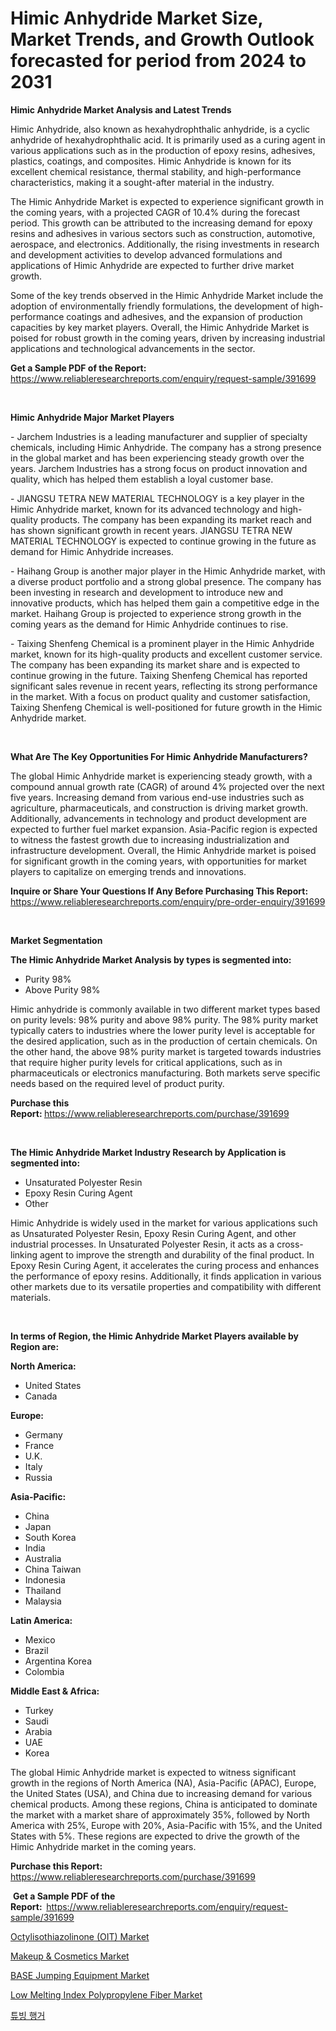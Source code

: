 <p><h1>Himic Anhydride Market Size, Market Trends, and Growth Outlook forecasted for period from 2024 to 2031</h1></p><p><strong>Himic Anhydride Market Analysis and Latest Trends</strong></p>
<p><p>Himic Anhydride, also known as hexahydrophthalic anhydride, is a cyclic anhydride of hexahydrophthalic acid. It is primarily used as a curing agent in various applications such as in the production of epoxy resins, adhesives, plastics, coatings, and composites. Himic Anhydride is known for its excellent chemical resistance, thermal stability, and high-performance characteristics, making it a sought-after material in the industry.</p><p>The Himic Anhydride Market is expected to experience significant growth in the coming years, with a projected CAGR of 10.4% during the forecast period. This growth can be attributed to the increasing demand for epoxy resins and adhesives in various sectors such as construction, automotive, aerospace, and electronics. Additionally, the rising investments in research and development activities to develop advanced formulations and applications of Himic Anhydride are expected to further drive market growth.</p><p>Some of the key trends observed in the Himic Anhydride Market include the adoption of environmentally friendly formulations, the development of high-performance coatings and adhesives, and the expansion of production capacities by key market players. Overall, the Himic Anhydride Market is poised for robust growth in the coming years, driven by increasing industrial applications and technological advancements in the sector.</p></p>
<p><strong>Get a Sample PDF of the Report:&nbsp;</strong> <a href="https://www.reliableresearchreports.com/enquiry/request-sample/391699">https://www.reliableresearchreports.com/enquiry/request-sample/391699</a></p>
<p>&nbsp;</p>
<p><strong>Himic Anhydride Major Market Players</strong></p>
<p><p>- Jarchem Industries is a leading manufacturer and supplier of specialty chemicals, including Himic Anhydride. The company has a strong presence in the global market and has been experiencing steady growth over the years. Jarchem Industries has a strong focus on product innovation and quality, which has helped them establish a loyal customer base.</p><p>- JIANGSU TETRA NEW MATERIAL TECHNOLOGY is a key player in the Himic Anhydride market, known for its advanced technology and high-quality products. The company has been expanding its market reach and has shown significant growth in recent years. JIANGSU TETRA NEW MATERIAL TECHNOLOGY is expected to continue growing in the future as demand for Himic Anhydride increases.</p><p>- Haihang Group is another major player in the Himic Anhydride market, with a diverse product portfolio and a strong global presence. The company has been investing in research and development to introduce new and innovative products, which has helped them gain a competitive edge in the market. Haihang Group is projected to experience strong growth in the coming years as the demand for Himic Anhydride continues to rise.</p><p>- Taixing Shenfeng Chemical is a prominent player in the Himic Anhydride market, known for its high-quality products and excellent customer service. The company has been expanding its market share and is expected to continue growing in the future. Taixing Shenfeng Chemical has reported significant sales revenue in recent years, reflecting its strong performance in the market. With a focus on product quality and customer satisfaction, Taixing Shenfeng Chemical is well-positioned for future growth in the Himic Anhydride market.</p></p>
<p>&nbsp;</p>
<p><strong>What Are The Key Opportunities For Himic Anhydride Manufacturers?</strong></p>
<p><p>The global Himic Anhydride market is experiencing steady growth, with a compound annual growth rate (CAGR) of around 4% projected over the next five years. Increasing demand from various end-use industries such as agriculture, pharmaceuticals, and construction is driving market growth. Additionally, advancements in technology and product development are expected to further fuel market expansion. Asia-Pacific region is expected to witness the fastest growth due to increasing industrialization and infrastructure development. Overall, the Himic Anhydride market is poised for significant growth in the coming years, with opportunities for market players to capitalize on emerging trends and innovations.</p></p>
<p><strong>Inquire or Share Your Questions If Any Before Purchasing This Report:</strong> <a href="https://www.reliableresearchreports.com/enquiry/pre-order-enquiry/391699">https://www.reliableresearchreports.com/enquiry/pre-order-enquiry/391699</a></p>
<p>&nbsp;</p>
<p><strong>Market Segmentation</strong></p>
<p><strong>The Himic Anhydride Market Analysis by types is segmented into:</strong></p>
<p><ul><li>Purity 98%</li><li>Above Purity 98%</li></ul></p>
<p><p>Himic anhydride is commonly available in two different market types based on purity levels: 98% purity and above 98% purity. The 98% purity market typically caters to industries where the lower purity level is acceptable for the desired application, such as in the production of certain chemicals. On the other hand, the above 98% purity market is targeted towards industries that require higher purity levels for critical applications, such as in pharmaceuticals or electronics manufacturing. Both markets serve specific needs based on the required level of product purity.</p></p>
<p><strong>Purchase this Report:&nbsp;</strong><a href="https://www.reliableresearchreports.com/purchase/391699">https://www.reliableresearchreports.com/purchase/391699</a></p>
<p>&nbsp;</p>
<p><strong>The Himic Anhydride Market Industry Research by Application is segmented into:</strong></p>
<p><ul><li>Unsaturated Polyester Resin</li><li>Epoxy Resin Curing Agent</li><li>Other</li></ul></p>
<p><p>Himic Anhydride is widely used in the market for various applications such as Unsaturated Polyester Resin, Epoxy Resin Curing Agent, and other industrial processes. In Unsaturated Polyester Resin, it acts as a cross-linking agent to improve the strength and durability of the final product. In Epoxy Resin Curing Agent, it accelerates the curing process and enhances the performance of epoxy resins. Additionally, it finds application in various other markets due to its versatile properties and compatibility with different materials.</p></p>
<p>&nbsp;</p>
<p><strong>In terms of Region, the Himic Anhydride Market Players available by Region are:</strong></p>
<p>
    <p> <strong> North America: </strong>
        <ul>
            <li>United States</li>
            <li>Canada</li>
        </ul>
        </p> 
    <p> <strong> Europe: </strong>
        <ul>
            <li>Germany</li>
            <li>France</li>
            <li>U.K.</li>
            <li>Italy</li>
            <li>Russia</li>
        </ul>
        </p> 
    <p> <strong> Asia-Pacific: </strong>
        <ul>
            <li>China</li>
            <li>Japan</li>
            <li>South Korea</li>
            <li>India</li>
            <li>Australia</li>
            <li>China Taiwan</li>
            <li>Indonesia</li>
            <li>Thailand</li>
            <li>Malaysia</li>
        </ul>
        </p> 
    <p> <strong> Latin America: </strong>
        <ul>
            <li>Mexico</li>
            <li>Brazil</li>
            <li>Argentina Korea</li>
            <li>Colombia</li>
        </ul>
        </p> 
    <p> <strong> Middle East & Africa: </strong>
        <ul>
            <li>Turkey</li>
            <li>Saudi</li>
            <li>Arabia</li>
            <li>UAE</li>
            <li>Korea</li>
        </ul>
    </p>
    </p>
<p><p>The global Himic Anhydride market is expected to witness significant growth in the regions of North America (NA), Asia-Pacific (APAC), Europe, the United States (USA), and China due to increasing demand for various chemical products. Among these regions, China is anticipated to dominate the market with a market share of approximately 35%, followed by North America with 25%, Europe with 20%, Asia-Pacific with 15%, and the United States with 5%. These regions are expected to drive the growth of the Himic Anhydride market in the coming years.</p></p>
<p><strong>Purchase this Report: </strong><a href="https://www.reliableresearchreports.com/purchase/391699">https://www.reliableresearchreports.com/purchase/391699</a></p>
<p>&nbsp;<strong>Get a Sample PDF of the Report:&nbsp;&nbsp;</strong><a href="https://www.reliableresearchreports.com/enquiry/request-sample/391699">https://www.reliableresearchreports.com/enquiry/request-sample/391699</a></p>
<p><strong></strong></p>
<p><p><a href="https://github.com/nancykennedykellievqfqt2/Market-Research-Report-List-1/blob/main/octylisothiazolinone-oit-market.md">Octylisothiazolinone (OIT) Market</a></p><p><a href="https://view.publitas.com/reportprime-1/makeup-cosmetics-market-a-comprehensive-report-of-its-market-share-growth-trends-2024-2031/">Makeup & Cosmetics Market</a></p><p><a href="https://view.publitas.com/reportprime-1/base-jumping-equipment-market-size-growth-outlook-from-2024-to-2031-projecting-at-markets-trends-analysis-by-application-regional-outlook-and-revenue/">BASE Jumping Equipment Market</a></p><p><a href="https://cautious-neon-760.notion.site/Low-Melting-Index-Polypropylene-Fiber-Market-with-the-goal-of-estimating-the-market-size-and-future--0d95e6c84a7640d1bc0dd2c62a052ce5">Low Melting Index Polypropylene Fiber Market</a></p><p><a href="https://medium.com/@lauren.reichert/%ED%8A%9C%EB%B9%99-%ED%96%89%EA%B1%B0-%EC%8B%9C%EC%9E%A5-%EC%A0%90%EC%9C%A0%EC%9C%A8-%EC%A7%84%ED%99%94-%EB%B0%8F-%EC%8B%9C%EC%9E%A5-%EC%84%B1%EC%9E%A5-%EB%8F%99%ED%96%A5-2024-2031-3c5e9665ffef">튜빙 행거</a></p></p>